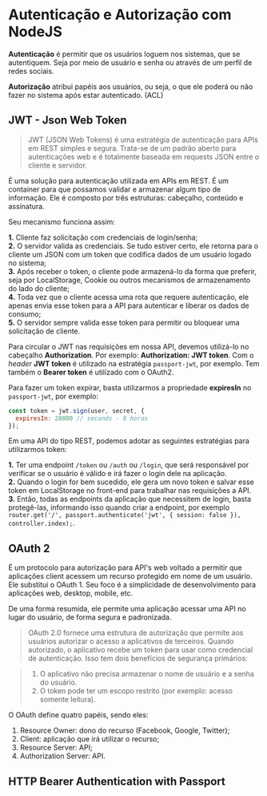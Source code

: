 # Autenticação e Autorização com NodeJS

**Autenticação** é permitir que os usuários loguem nos sistemas, que se autentiquem. Seja por meio de usuário e senha ou através de um perfil de redes sociais.

**Autorização** atribui papéis aos usuários, ou seja, o que ele poderá ou não fazer no sistema após estar autenticado. (ACL)


## JWT - Json Web Token

> JWT (JSON Web Tokens) é uma estratégia de autenticação para APIs em REST simples e segura. Trata-se de um padrão aberto para autenticações web e é totalmente baseada em requests JSON entre o cliente e servidor.

É uma solução para autenticação utilizada em APIs em REST. É um container para que possamos validar e armazenar algum tipo de informação. Ele é composto por três estruturas: cabeçalho, conteúdo e assinatura.

Seu mecanismo funciona assim:

**1.** Cliente faz solicitação com credenciais de login/senha;  
**2.** O servidor valida as credenciais. Se tudo estiver certo, ele retorna para o cliente um JSON com um token que codifica dados de um usuário logado no sistema;  
**3.** Após receber o token, o cliente pode armazená-lo da forma que preferir, seja por LocalStorage, Cookie ou outros mecanismos de armazenamento do lado do cliente;  
**4.** Toda vez que o cliente acessa uma rota que requere autenticação, ele apenas envia esse token para a API para autenticar e liberar os dados de consumo;  
**5.** O servidor sempre valida esse token para permitir ou bloquear uma solicitação de cliente.

Para circular o JWT nas requisições em nossa API, devemos utilizá-lo no cabeçalho **Authorization**. Por exemplo: **Authorization: JWT token**. Com o *header* **JWT token** é utilizado na estratégia `passport-jwt`, por exemplo. Tem também o **Bearer token** é utilizado com o OAuth2.

Para fazer um token expirar, basta utilizarmos a propriedade **expiresIn** no `passport-jwt`, por exemplo:

```js  
const token = jwt.sign(user, secret, {
  expiresIn: 28800 // seconds - 8 horas
});
```

Em uma API do tipo REST, podemos adotar as seguintes estratégias para utilizarmos token:

**1.** Ter uma endpoint `/token` ou `/auth` ou `/login`, que será responsável por verificar se o usuário é válido e irá fazer o login dele na aplicação.  
**2.** Quando o login for bem sucedido, ele gera um novo token e salvar esse token em LocalStorage no front-end para trabalhar nas requisições a API.  
**3.** Então, todas as endpoints da aplicação que necessitem de login, basta protegê-las, informando isso quando criar a endpoint, por exemplo `router.get('/', passport.authenticate('jwt', { session: false }), controller.index);`.


## OAuth 2

É um protocolo para autorização para API's web voltado a permitir que aplicações client acessem um recurso protegido em nome de um usuário. Ele substitui o OAuth 1. Seu foco é a simplicidade de desenvolvimento para aplicações web, desktop, mobile, etc.

De uma forma resumida, ele permite uma aplicação acessar uma API no lugar do usuário, de forma segura e padronizada.

> OAuth 2.0 fornece uma estrutura de autorização que permite aos usuários autorizar o acesso a aplicativos de terceiros. Quando autorizado, o aplicativo recebe um token para usar como credencial de autenticação. Isso tem dois benefícios de segurança primários:

> 1. O aplicativo não precisa armazenar o nome de usuário e a senha do usuário.
> 2. O token pode ter um escopo restrito (por exemplo: acesso somente leitura).

O OAuth define quatro papéis, sendo eles:  


1. Resource Owner: dono do recurso (Facebook, Google, Twitter);  
2. Client: aplicação que irá utilizar o recurso;  
3. Resource Server: API;  
4. Authorization Server: API.


## HTTP Bearer Authentication with Passport
